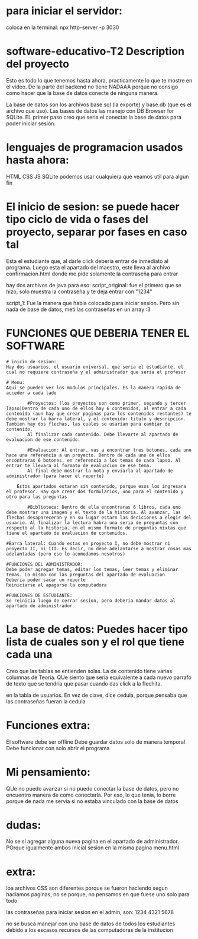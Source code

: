 # para iniciar el servidor:

coloca en la terminal: npx http-server -p 3030


# software-educativo-T2 Description del proyecto
Esto es todo lo que tenemos hasta ahora, practicamente lo que te mostre en el video. De la parte del backend no tiene NADAAA porque no consigo como hacer que la base de datos conecte de ninguna manera.

La base de datos son los archivos base.sql (la exporte) y base.db (que es el archivo que uso). Las bases de datos las manejo con DB Browser for SQLite. EL primer paso creo que seria el conectar la base de datos para poder iniciar sesión.

# lenguajes de programacion usados hasta ahora:
HTML
CSS
JS
SQLite
podemos usar cualquiera que veamos util para algun fin

# El inicio de sesion: se puede hacer tipo ciclo de vida o fases del proyecto, separar por fases en caso tal 
Esta el estudiante que, al darle click deberia entrar de inmediato al programa. Luego esta el apartado del maestro, este lleva al archivo confirmacion.html donde me pide solamente la contraseña para entrar

hay dos archivos de java para eso:
script_original: fue el primero que se hizo, solo muestra la contraseña y te deja entrar con "1234"

script_1: Fue la manera que habia colocado para iniciar sesion. Pero sin nada de base de datos, meti las contraseñas en un array :3


# FUNCIONES QUE DEBERIA TENER EL SOFTWARE

    # inicio de sesion:
    Hay dos usuarios, el usuario universal, que seria el estudiante, el cual no requiere contraseña y el administrador que seria el profesor

    # Menu:
    Aqui se pueden ver los modulos principales. Es la manera rapida de acceder a cada lado

            #Proyectos: (los proyectos son como primer, segundo y tercer lapso)Dentro de cada uno de ellos hay 6 contenidos, al entrar a cada contenido (aun hay que crear paginas para los contenidos restantes) te debe mostrar la barra lateral, y el contenido: titulo y descripcion. Tambien hay dos flechas, las cuales se usarian para cambiar de contenido.
            Al finalizar cada contenido. Debe llevarte al apartado de evaluacion de ese contenido.

            #Evaluacion: Al entrar, vas a encontrar tres botones, cada uno hace una referencia a un proyecto. Dentro de cada uno de ellos encontraras 6 botones, en referencia a los temas de cada lapso. Al entrar te llevara al formato de evaluacion de ese tema.
            Al final debe mostrar la nota y enviarla al apartado de administrador (para hacer el reporte)

        Estos apartados estaran sin contenido, porque esos los ingresara el profesor. Hay que crear dos formularios, uno para el contenido y otro para las preguntas

            #Biblioteca: Dentro de ella encontraras 6 libros, cada uno debe mostrar una imagen y el texto de la historia. Al avanzar, las flechas desapareceran y en su lugar estarn las deciciones a elegir del usuario. Al finalizar la lectura habra una seria de preguntas con respecto al la historia. en el mismo formato de preguntas mixtas que tiene el apartado de evaluacion de contenidos.
    
    #Barra lateral: Cuando estas en proyecto I, no debe mostrar ni proyecto II, ni III. Es decir, no debe adelantarse a mostrar cosas mas adelantadas (pero eso lo acomodamos nosotros)

    #FUNCIONES DEL ADMINISTRADOR:
    Debe poder agregar temas, editar los temas, leer temas y eliminar temas. Lo mismo con las preguntas del apartado de evaluacion
    Deberia poder sacar un reporte
    Reiniciarse al apagarse la computadora

    #FUNCIONES DE ESTUDIANTE:
    Se reinicia luego de cerrar sesion, pero deberia mandar datos al apartado de administrador

# La base de datos: Puedes hacer tipo lista de cuales son y el rol que tiene cada una
Creo que las tablas se entienden solas. La de contenido tiene varias columnas de Teoria. QUe siento que seria equivalente a cada nuevo parrafo de texto que se tendria que pasar cuando das click a la flechita.

en la tabla de usuarios. En vez de clave, dice cedula, porque pensaba que las contraseñas fueran la cedula

# Funciones extra:
El software debe ser offline
Debe guardar datos solo de manera temporal
Debe funcionar con solo abrir el programa

# Mi pensamiento:
QUe no puedo avanzar si no puedo conectar la base de datos, pero no encuentro manera de como conectarla. Por eso, lo que tenia, lo borre porque de nada me servia si no estaba vinculado con la base de datos

# dudas:
No se si agregar alguna nueva pagina en el apartado de administrador. POrque igualmente ambos inicial sesion en la misma pagina menu.html

# extra:
loa archivos CSS son diferentes porque se fueron haciendo segun haciamos paginas, no se porque, no pensamos en que fuese uno solo para todo

las contraseñas para iniciar sesion en el admin, son:
1234
4321
5678

no se busca manejar con una base de datos de todos los estudiantes debido a los escasos recursos de las computadoras de la institucion